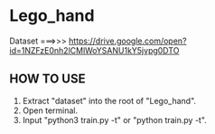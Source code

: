 # Lego_hand

Dataset ===>>> https://drive.google.com/open?id=1NZFzE0nh2lCMlWoYSANU1kY5jvpg0DTO

## HOW TO USE
1) Extract "dataset" into the root of "Lego_hand".
2) Open terminal.
3) Input "python3 train.py -t" or "python train.py -t".

